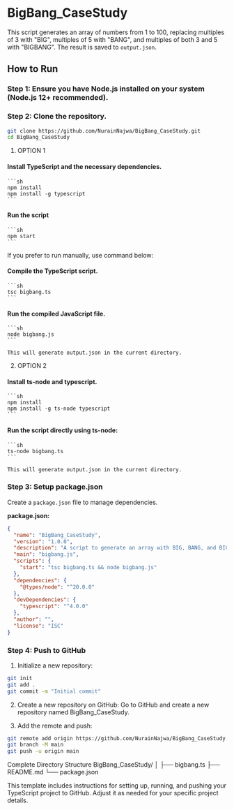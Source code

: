 # BigBang_CaseStudy

This script generates an array of numbers from 1 to 100, replacing multiples of 3 with "BIG", multiples of 5 with "BANG", and multiples of both 3 and 5 with "BIGBANG". The result is saved to `output.json`.

## How to Run

### Step 1: Ensure you have Node.js installed on your system (Node.js 12+ recommended).
### Step 2: Clone the repository.
   ```sh
   git clone https://github.com/NurainNajwa/BigBang_CaseStudy.git
   cd BigBang_CaseStudy
   ```

1. OPTION 1 <default json>
#### Install TypeScript and the necessary dependencies.
    ```sh
    npm install
    npm install -g typescript
    ```
#### Run the script
    ```sh
    npm start
    ```
If you prefer to run manually, use command below: 
#### Compile the TypeScript script.
  
    ```sh
    tsc bigbang.ts
    ```
#### Run the compiled JavaScript file.
  
    ```sh
    node bigbang.js
    ```
  
    This will generate output.json in the current directory.

2. OPTION 2 
#### Install ts-node and typescript.
    ```sh
    npm install
    npm install -g ts-node typescript
    ```
#### Run the script directly using ts-node:
  
    ```sh
    ts-node bigbang.ts
    ```
  
    This will generate output.json in the current directory.

### Step 3: Setup package.json

Create a `package.json` file to manage dependencies.

**package.json:**
```json
{
  "name": "BigBang_CaseStudy",
  "version": "1.0.0",
  "description": "A script to generate an array with BIG, BANG, and BIGBANG replacing multiples of 3 and 5",
  "main": "bigbang.js",
  "scripts": {
    "start": "tsc bigbang.ts && node bigbang.js"
  },
  "dependencies": {
    "@types/node": "^20.0.0"
  },
  "devDependencies": {
    "typescript": "^4.0.0"
  },
  "author": "",
  "license": "ISC"
}
```
### Step 4: Push to GitHub
1. Initialize a new repository:

```sh
git init
git add .
git commit -m "Initial commit"
```
2. Create a new repository on GitHub:
Go to GitHub and create a new repository named BigBang_CaseStudy.

3. Add the remote and push:

```sh
git remote add origin https://github.com/NurainNajwa/BigBang_CaseStudy.git
git branch -M main
git push -u origin main
```

Complete Directory Structure
BigBang_CaseStudy/
│
├── bigbang.ts
├── README.md
└── package.json



This template includes instructions for setting up, running, and pushing your TypeScript project to GitHub. Adjust it as needed for your specific project details.
